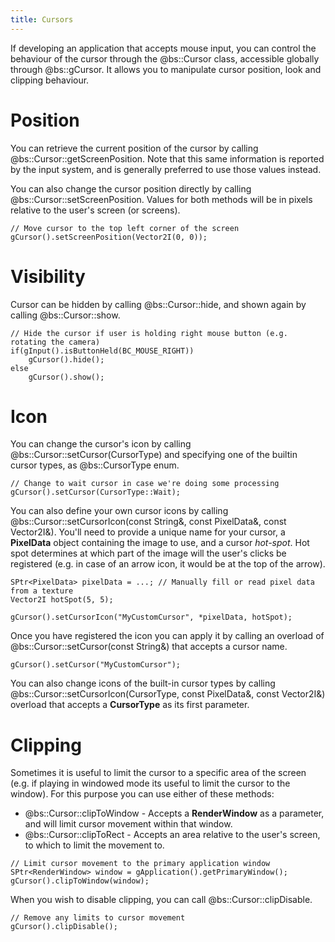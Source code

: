 ```yaml
---
title: Cursors
---
```


If developing an application that accepts mouse input, you can control the behaviour of the cursor through the @bs::Cursor class, accessible globally through @bs::gCursor. It allows you to manipulate cursor position, look and clipping behaviour.

# Position
You can retrieve the current position of the cursor by calling @bs::Cursor::getScreenPosition. Note that this same information is reported by the input system, and is generally preferred to use those values instead.

You can also change the cursor position directly by calling @bs::Cursor::setScreenPosition. Values for both methods will be in pixels relative to the user's screen (or screens).

~~~~~~~~~~~~~{.cpp}
// Move cursor to the top left corner of the screen
gCursor().setScreenPosition(Vector2I(0, 0));
~~~~~~~~~~~~~

# Visibility
Cursor can be hidden by calling @bs::Cursor::hide, and shown again by calling @bs::Cursor::show.

~~~~~~~~~~~~~{.cpp}
// Hide the cursor if user is holding right mouse button (e.g. rotating the camera)
if(gInput().isButtonHeld(BC_MOUSE_RIGHT))
	gCursor().hide();
else
	gCursor().show();	
~~~~~~~~~~~~~

# Icon
You can change the cursor's icon by calling @bs::Cursor::setCursor(CursorType) and specifying one of the builtin cursor types, as @bs::CursorType enum.

~~~~~~~~~~~~~{.cpp}
// Change to wait cursor in case we're doing some processing
gCursor().setCursor(CursorType::Wait);
~~~~~~~~~~~~~

You can also define your own cursor icons by calling @bs::Cursor::setCursorIcon(const String&, const PixelData&, const Vector2I&). You'll need to provide a unique name for your cursor, a **PixelData** object containing the image to use, and a cursor *hot-spot*. Hot spot determines at which part of the image will the user's clicks be registered (e.g. in case of an arrow icon, it would be at the top of the arrow).

~~~~~~~~~~~~~{.cpp}
SPtr<PixelData> pixelData = ...; // Manually fill or read pixel data from a texture
Vector2I hotSpot(5, 5);

gCursor().setCursorIcon("MyCustomCursor", *pixelData, hotSpot);
~~~~~~~~~~~~~

Once you have registered the icon you can apply it by calling an overload of @bs::Cursor::setCursor(const String&) that accepts a cursor name.

~~~~~~~~~~~~~{.cpp}
gCursor().setCursor("MyCustomCursor");
~~~~~~~~~~~~~

You can also change icons of the built-in cursor types by calling @bs::Cursor::setCursorIcon(CursorType, const PixelData&, const Vector2I&) overload that accepts a **CursorType** as its first parameter.

# Clipping
Sometimes it is useful to limit the cursor to a specific area of the screen (e.g. if playing in windowed mode its useful to limit the cursor to the window). For this purpose you can use either of these methods:
 - @bs::Cursor::clipToWindow - Accepts a **RenderWindow** as a parameter, and will limit cursor movement within that window.
 - @bs::Cursor::clipToRect - Accepts an area relative to the user's screen, to which to limit the movement to.

~~~~~~~~~~~~~{.cpp}
// Limit cursor movement to the primary application window
SPtr<RenderWindow> window = gApplication().getPrimaryWindow();
gCursor().clipToWindow(window);
~~~~~~~~~~~~~

When you wish to disable clipping, you can call @bs::Cursor::clipDisable.

~~~~~~~~~~~~~{.cpp}
// Remove any limits to cursor movement
gCursor().clipDisable();
~~~~~~~~~~~~~
